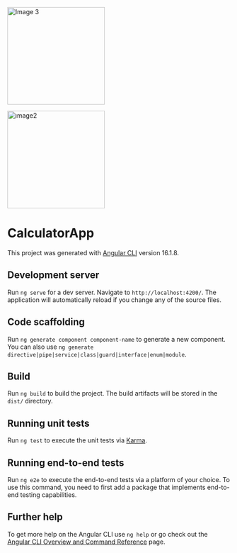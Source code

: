 
 <img src="https://github.com/zeynepcircir/Calculator-App-Angular/assets/81877446/21500757-09f1-4a9c-9a99-fea3c172b0a2" alt="Image 3" width="220"> <br>

 <img src="https://github.com/zeynepcircir/Calculator-App-Angular/assets/81877446/bb5b7f81-677b-4992-97b4-a4dedfca1ed5" alt="ımage2" width="220"> 
    
# CalculatorApp

This project was generated with [Angular CLI](https://github.com/angular/angular-cli) version 16.1.8.

## Development server

Run `ng serve` for a dev server. Navigate to `http://localhost:4200/`. The application will automatically reload if you change any of the source files.

## Code scaffolding

Run `ng generate component component-name` to generate a new component. You can also use `ng generate directive|pipe|service|class|guard|interface|enum|module`.

## Build

Run `ng build` to build the project. The build artifacts will be stored in the `dist/` directory.

## Running unit tests

Run `ng test` to execute the unit tests via [Karma](https://karma-runner.github.io).

## Running end-to-end tests

Run `ng e2e` to execute the end-to-end tests via a platform of your choice. To use this command, you need to first add a package that implements end-to-end testing capabilities.

## Further help

To get more help on the Angular CLI use `ng help` or go check out the [Angular CLI Overview and Command Reference](https://angular.io/cli) page.
